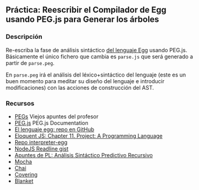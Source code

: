 ## Práctica: Reescribir el Compilador de Egg usando PEG.js para Generar los árboles

### Descripción


Re-escriba la fase de análisis sintáctico [del lenguaje Egg](https://github.com/ULL-ESIT-PL-1617/egg/blob/master/README.md) usando PEG.js. Básicamente el único fichero que cambia es `parse.js` que será generado a partir de `parse.peg`.

En `parse.peg` irá el análisis del léxico+sintáctico del lenguaje (este es un buen momento para meditar su diseño del lenguaje e introducir modificaciones) con las acciones de construcción del AST.


### Recursos

* [PEGs](https://casianorodriguezleon.gitbooks.io/ull-esit-1617/content/apuntes/pegjs/PEGS.html) Viejos apuntes del profesor
* [PEG.js](https://pegjs.org/documentation) PEG.js Documentation
* [El lenguaje egg: repo en GitHub](https://github.com/ULL-ESIT-PL-1617/egg)
* [Eloquent JS: Chapter 11. Project: A Programming Language](http://eloquentjavascript.net/11_language.html)
* [Repo interpreter-egg](https://github.com/ULL-ESIT-PL-1617/interpreter-egg)
* [NodeJS Readline gist](https://gist.github.com/crguezl/430642e29a2b9293317320d0d1759387)
* [Apuntes de PL: Análisis Sintáctico Predictivo Recursivo](http://crguezl.github.io/pl-html/node22.html)
* [Mocha](https://casianorodriguezleon.gitbooks.io/ull-esit-1617/content/apuntes/pruebas/mocha.html)
* [Chai](https://casianorodriguezleon.gitbooks.io/ull-esit-1617/content/apuntes/pruebas/chai.html)
* [Covering](https://casianorodriguezleon.gitbooks.io/ull-esit-1617/content/apuntes/pruebas/covering.html)
* [Blanket](https://casianorodriguezleon.gitbooks.io/ull-esit-1617/content/apuntes/pruebas/blanket.html)



